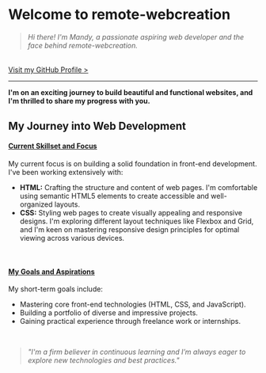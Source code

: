 # Welcome to remote-webcreation  

> ###### Hi there! I'm Mandy, a passionate aspiring web developer and the face behind remote-webcreation.  

[Visit my GitHub Profile >](https://github.com/remote-webcreation)

---

**I'm on an exciting journey to build beautiful and functional websites, and I'm thrilled to share my progress with you.**

## My Journey into Web Development  

 #### <u>Current Skillset and Focus</u> ️

My current focus is on building a solid foundation in front-end development. I've been working extensively with:

*   **HTML:** Crafting the structure and content of web pages. I'm comfortable using semantic HTML5 elements to create accessible and well-organized layouts.
*   **CSS:** Styling web pages to create visually appealing and responsive designs. I'm exploring different layout techniques like Flexbox and Grid, and I'm keen on mastering responsive design principles for optimal viewing across various devices.  
   
<br/>

 #### <u>My Goals and Aspirations</u>

My short-term goals include:

*   Mastering core front-end technologies (HTML, CSS, and JavaScript).
*   Building a portfolio of diverse and impressive projects.
*   Gaining practical experience through freelance work or internships.  

<br/>

> _"I'm a firm believer in continuous learning and I’m always eager to explore new technologies and best practices."_
